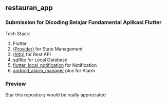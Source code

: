 ## restauran_app 
### Submission for Dicoding Belajar Fundamental Aplikasi Flutter

Tech Stack:
1. Flutter
2. [(Provider)](https://pub.dev/packages/provider) for State Management
3. [(http)](https://pub.dev/packages/http) for Rest API 
4. [sqflite](https://pub.dev/packages/sqflite) for Local Database
5. [flutter_local_notification](https://pub.dev/packages/flutter_local_notifications) for Notification 
6. [android_alarm_manager](https://pub.dev/packages/android_alarm_manager_plus) plus for Alarm

### Preview

Star this repository would be really appreciated
